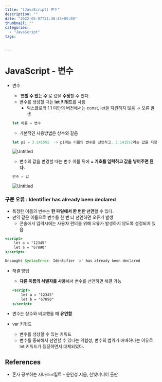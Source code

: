 ```yaml
---
title: "[JavaScript] 변수"
description: ""
date: "2022-05-07T21:30:45+09:00"
thumbnail: ""
categories:
  - "JavaScript"
tags:
 

---
```

<!--more-->
# JavaScript - 변수

- 변수
    - ‘**변할 수 있는 수**’로 값을 **수정**할 수 있다.
    - 변수를 생성할 때는 **let 키워드**를 사용
        - 익스플로러 1.1 미만의 버전에서는 const, let을 지원하지 않음 → 오류 발생
    
    ```jsx
    let 이름 = 변수
    ```
    
    - 기본적인 사용방법은 상수와 같음
    
    ```jsx
    let pi = 3.141592  -> pi라는 이름의 변수를 선언하고, 3.141592라는 값을 지정
    ```
    
    ![Untitled](/images/lang_javascript/JavaScript_변수/Untitled.png)
    
    - 변수의 값을 변경할 때는 변수 이름 뒤에 **= 기호를 입력하고 값을 넣어주면 된다.**
    
    ```jsx
    변수 = 값
    ```
    
    ![Untitled](/images/lang_javascript/JavaScript_변수/Untitled%201.png)
    

### 구문 오류 : Identifier has already been declared

- 특정한 이름의 변수는 **한 파일에서 한 번만 선언**할 수 있다.
- 만약 같은 이름으로 변수를 한 번 더 선언하면 오류가 발생
    - 콘솔에서 입력시에는 사용자 편의를 위해 오류가 발생하지 않도록 설정되어 있음

```jsx
<script>
	let a = "12345"
	let a = "67890"
</script>

Uncaught SyntaxError: Identifier 'a' has already been declared
```

- 해결 방법
    - **다른 이름의 식별자를 사용**해서 변수를 선언하면 해결 가능
    
    ```jsx
    <script>
    	let a = "12345"
    	let b = "67890"
    </script>
    ```
    

- 변수는 상수와 비교했을 때 **유연함**

- var 키워드
    - 변수를 생성할 수 있는 키워드
    - 변수를 중복해서 선언할 수 있다는 위험성, 변수의 범위가 애매하다는 이유로 let 키워드가 등장하면서 대체되었다.

## References

- 혼자 공부하는 자바스크립트 - 윤인성 지음, 한빛미디어 출판